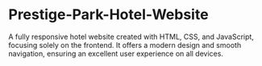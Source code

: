 # Prestige-Park-Hotel-Website
A fully responsive hotel website created with HTML, CSS, and JavaScript, focusing solely on the frontend. It offers a modern design and smooth navigation, ensuring an excellent user experience on all devices.

